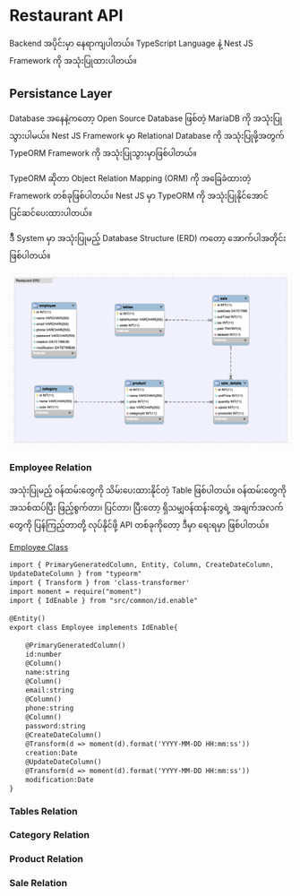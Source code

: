 # Restaurant API
Backend အပိုင်းမှာ နေရာကျပါတယ်။ TypeScript Language နဲ့ Nest JS Framework ကို အသုံးပြုထားပါတယ်။ 

## Persistance Layer
Database အနေနဲ့ကတော့ Open Source Database ဖြစ်တဲ့ MariaDB ကို အသုံးပြုသွားပါမယ်။ Nest JS Framework မှာ Relational Database ကို အသုံးပြုဖို့အတွက် TypeORM Framework ကို အသုံးပြုသွားမှာဖြစ်ပါတယ်။

TypeORM ဆိုတာ Object Relation Mapping (ORM) ကို အခြေခံထားတဲ့ Framework တစ်ခုဖြစ်ပါတယ်။ Nest JS မှာ TypeORM ကို အသုံးပြုနိုင်အောင် ပြင်ဆင်ပေးထားပါတယ်။

ဒီီ System မှာ အသုံးပြုမည့် Database Structure (ERD) ကတော့ အောက်ပါအတိုင်းဖြစ်ပါတယ်။ 

![ERD](/images/RestaurantERD.png)

### Employee Relation

အသုံးပြုမည့် ဝန်ထမ်းတွေကို သိမ်းပေးထားနိုင်တဲ့ Table ဖြစ်ပါတယ်။ ဝန်ထမ်းတွေကို အသစ်ထပ်ပြီး ဖြည့်စွက်တာ၊ ပြင်တာ၊ ပြီးတော့ ရှိသမျှဝန်ထန်းတွေရဲ့ အချက်အလက်တွေကို ပြန်ကြည့်တာတို့ လုပ်နိုင်ဖို့ API တစ်ခုကိုတော့ ဒီမှာ ရေးရမှာ ဖြစ်ပါတယ်။
  
[Employee Class](https://github.com/minlwin/the-restaurant/blob/master/restaurant-api/src/employee/model/employee.entity.ts)
```
import { PrimaryGeneratedColumn, Entity, Column, CreateDateColumn, UpdateDateColumn } from "typeorm"
import { Transform } from 'class-transformer'
import moment = require("moment")
import { IdEnable } from "src/common/id.enable"

@Entity()
export class Employee implements IdEnable{
    
    @PrimaryGeneratedColumn()
    id:number
    @Column()
    name:string
    @Column()
    email:string
    @Column()
    phone:string
    @Column()
    password:string
    @CreateDateColumn()
    @Transform(d => moment(d).format('YYYY-MM-DD HH:mm:ss'))
    creation:Date
    @UpdateDateColumn()
    @Transform(d => moment(d).format('YYYY-MM-DD HH:mm:ss'))
    modification:Date
}
```

### Tables Relation

### Category Relation

### Product Relation

### Sale Relation
